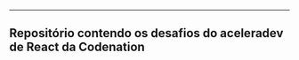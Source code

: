 
---------------------------------------------------------------------
Repositório contendo os desafios do aceleradev de React da Codenation
---------------------------------------------------------------------
